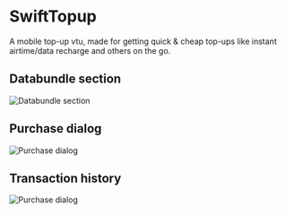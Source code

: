 # SwiftTopup
A mobile top-up vtu, made for getting quick & cheap top-ups like instant airtime/data recharge and others on the go.

## Databundle section
![Databundle section](https://github.com/ezechuka/SwiftTopup/blob/master/output-onlinepngtools_framed.png)

## Purchase dialog
![Purchase dialog](https://github.com/ezechuka/SwiftTopup/blob/master/databundle.png)

## Transaction history
![Purchase dialog](https://github.com/ezechuka/SwiftTopup/blob/master/output-onlinepngtools(2)_framed.png)
